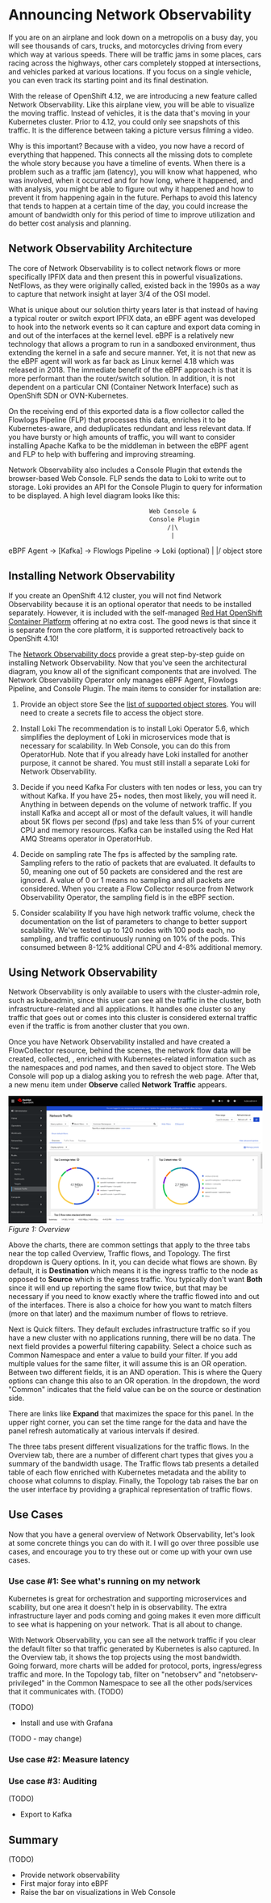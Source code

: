 # Announcing Network Observability

If you are on an airplane and look down on a metropolis on a busy day, you will
see thousands of cars, trucks, and motorcycles driving from every which way at
various speeds.  There will be traffic jams in some places, cars racing across
the highways, other cars completely stopped at intersections, and vehicles
parked at various locations. If you focus on a single vehicle, you can even
track its starting point and its final destination.

With the release of OpenShift 4.12, we are introducing a new feature called
Network Observability.  Like this airplane view, you will be able to visualize
the moving traffic.  Instead of vehicles, it is the data that's moving in your
Kubernetes cluster.  Prior to 4.12, you could only see snapshots of this
traffic.  It is the difference between taking a picture versus filming a video.

Why is this important?  Because with a video, you now have a record of
everything that happened.  This connects all the missing dots to complete the
whole story because you have a timeline of events.  When there is a problem
such as a traffic jam (latency), you will know what happened, who was involved,
when it occurred and for how long, where it happened, and with analysis, you
might be able to figure out why it happened and how to prevent it from
happening again in the future.  Perhaps to avoid this latency that tends
to happen at a certain time of the day, you could increase the amount of
bandwidth only for this period of time to improve utilization and do better
cost analysis and planning.


## Network Observability Architecture

The core of Network Observability is to collect network flows or more
specifically IPFIX data and then present this in powerful visualizations.
NetFlows, as they were originally called, existed back in the 1990s as a way to
capture that network insight at layer 3/4 of the OSI model.

What is unique about our solution thirty years later is that instead of having
a typical router or switch export IPFIX data, an eBPF agent was developed to
hook into the network events so it can capture and export data coming in and
out of the interfaces at the kernel level.  eBPF is a relatively new technology
that allows a program to run in a sandboxed environment, thus extending the
kernel in a safe and secure manner.  Yet, it is not that new as the eBPF agent
will work as far back as Linux kernel 4.18 which was released in 2018.  The
immediate benefit of the eBPF approach is that it is more performant than the
router/switch solution.  In addition, it is not dependent on a particular CNI
(Container Network Interface) such as OpenShift SDN or OVN-Kubernetes.

On the receiving end of this exported data is a flow collector called the
Flowlogs Pipeline (FLP) that processes this data, enriches it to be
Kubernetes-aware, and deduplicates redundant and less relevant data.  If you
have bursty or high amounts of traffic, you will want to consider installing
Apache Kafka to be the middleman in between the eBPF agent and FLP to help with
buffering and improving streaming.

Network Observability also includes a Console Plugin that extends the
browser-based Web Console.  FLP sends the data to Loki to write out to storage.
Loki provides an API for the Console Plugin to query for information to be
displayed.  A high level diagram looks like this:

                                           Web Console &
                                           Console Plugin
                                                /|\
                                                 |
  eBPF Agent -> [Kafka] -> Flowlogs Pipeline -> Loki
               (optional)                        |
                                                \|/
                                            object store


## Installing Network Observability

If you create an OpenShift 4.12 cluster, you will not find Network
Observability because it is an optional operator that needs to be installed
separately.  However, it is included with the self-managed
[Red Hat OpenShift Container Platform](https://www.redhat.com/en/technologies/cloud-computing/openshift/container-platform)
offering at no extra cost.  The good news is that since it is separate from the
core platform, it is supported retroactively back to OpenShift 4.10!

The [Network Observability docs](https://docs.openshift.com/container-platform/4.12/networking/network_observability/network-observability-overview.html)
provide a great step-by-step guide on installing Network Observability.  Now
that you've seen the architectural diagram, you know all of the significant
components that are involved.  The Network Observability Operator only manages
eBPF Agent, Flowlogs Pipeline, and Console Plugin.  The main items to consider
for installation are:

1. Provide an object store
See the [list of supported object stores](https://grafana.com/docs/loki/latest/operations/storage/).
You will need to create a secrets file to access the object store.

2. Install Loki
The recommendation is to install Loki Operator 5.6, which simplifies the
deployment of Loki in microservices mode that is necessary for scalability.  In
Web Console, you can do this from OperatorHub.  Note that if you already have
Loki installed for another purpose, it cannot be shared.  You must still
install a separate Loki for Network Observability.

3. Decide if you need Kafka
For clusters with ten nodes or less, you can try without Kafka.  If you have
25+ nodes, then most likely, you will need it.  Anything in between depends on
the volume of network traffic.  If you install Kafka and accept all or most of
the default values, it will handle about 5K flows per second (fps) and take
less than 5% of your current CPU and memory resources.  Kafka can be installed
using the Red Hat AMQ Streams operator in OperatorHub.

4. Decide on sampling rate
The fps is affected by the sampling rate.  Sampling refers to the ratio of
packets that are evaluated. It defaults to 50, meaning one out of 50 packets
are considered and the rest are ignored.  A value of 0 or 1 means no sampling
and all packets are considered.  When you create a Flow Collector resource from
Network Observability Operator, the sampling field is in the eBPF section.

5. Consider scalability
If you have high network traffic volume, check the documentation on the list of
parameters to change to better support scalability.  We've tested up to 120
nodes with 100 pods each, no sampling, and traffic continuously running on 10%
of the pods.  This consumed between 8-12% additional CPU and 4-8% additional
memory.


## Using Network Observability

Network Observability is only available to users with the cluster-admin role,
such as kubeadmin, since this user can see all the traffic in the cluster, both
infrastructure-related and all applications.  It handles one cluster so any
traffic that goes out or comes into this cluster is considered external traffic
even if the traffic is from another cluster that you own.

Once you have Network Observability installed and have created a FlowCollector
resource, behind the scenes, the network flow data will be created, collected,
, enriched with Kubernetes-related information such as the namespaces and pod
names, and then saved to object store.  The Web Console will pop up a dialog
asking you to refresh the web page.  After that, a new menu item under
**Observe** called **Network Traffic** appears.

![Network Traffic](images/network_traffic_panel.png)
_Figure 1: Overview_

Above the charts, there are common settings that apply to the three tabs near
the top called Overview, Traffic flows, and Topology.  The first dropdown is
Query options.  In it, you can decide what flows are shown.  By default, it is
**Destination** which means it is the ingress traffic to the node as opposed to
**Source** which is the egress traffic.  You typically don't want **Both**
since it will end up reporting the same flow twice, but that may be necessary
if you need to know exactly where the traffic flowed into and out of the
interfaces.  There is also a choice for how you want to match filters (more on
that later) and the maximum number of flows to retrieve.

Next is Quick filters.  They default excludes infrastructure traffic so if
you have a new cluster with no applications running, there will be no data.
The next field provides a powerful filtering capability.  Select a choice
such as Common Namespace and enter a value to build your filter.  If you add
multiple values for the same filter, it will assume this is an OR operation.
Between two different fields, it is an AND operation.  This is where the Query
options can change this also to an OR operation.  In the dropdown, the word "Common" indicates that the field value can be on the source or destination side.

There are links like **Expand** that maximizes the space for this panel.  In the
upper right corner, you can set the time range for the data and have the
panel refresh automatically at various intervals if desired.

The three tabs present different visualizations for the traffic flows.  In the
Overview tab, there are a number of different chart types that gives you a
summary of the bandwidth usage.  The Traffic flows tab presents a detailed
table of each flow enriched with Kubernetes metadata and the ability to choose
what columns to display.  Finally, the Topology tab raises the bar on the user
interface by providing a graphical representation of traffic flows.


## Use Cases

Now that you have a general overview of Network Observability, let's look at
some concrete things you can do with it.  I will go over three possible use
cases, and encourage you to try these out or come up with your own use cases.

### Use case #1: See what's running on my network

Kubernetes is great for orchestration and supporting microservices and
scability, but one area it doesn't help in is observability.  The extra
infrastructure layer and pods coming and going makes it even more difficult to
see what is happening on your network.  That is all about to change.

With Network Observability, you can see all the network traffic if you clear
the default filter so that traffic generated by Kubernetes is also captured.
In the Overview tab, it shows the top projects using the most bandwidth.  Going
forward, more charts will be added for protocol, ports, ingress/egress traffic
and more.  In the Topology tab, filter on "netobserv" and
"netobserv-privileged" in the Common Namespace to see all the other
pods/services that it communicates with.
(TODO)

(TODO)
- Install and use with Grafana


(TODO - may change)
### Use case #2: Measure latency


### Use case #3: Auditing
(TODO)
- Export to Kafka


## Summary

(TODO)
- Provide network observability
- First major foray into eBPF
- Raise the bar on visualizations in Web Console

